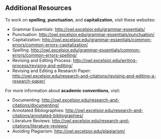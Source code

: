 ## Additional Resources

To work on **spelling**, **punctuation**, and **capitalization**, visit these websites:

* Grammar Essentials: http://owl.excelsior.edu/grammar-essentials/
* Punctuation: http://owl.excelsior.edu/grammar-essentials/punctuation/
* Capitalization: http://owl.excelsior.edu/grammar-essentials/common-errors/common-errors-capitalization/
* Spelling: http://owl.excelsior.edu/grammar-essentials/common-errors/common-errors-spelling/
* Revising and Editing Process: http://owl.excelsior.edu/writing-process/revising-and-editing/
* Revising and Editing a Research Paper: http://owl.excelsior.edu/research-and-citations/revising-and-editing-a-research-paper/

For more information about **academic conventions**, visit:

* Documenting: http://owl.excelsior.edu/research-and-citations/documenting/
* Annotated Bibliographies: http://owl.excelsior.edu/research-and-citations/annotated-bibliographies/
* Literature Reviews: http://owl.excelsior.edu/research-and-citations/literature-reviews/
* Avoiding Plagiarism: http://owl.excelsior.edu/plagiarism/

